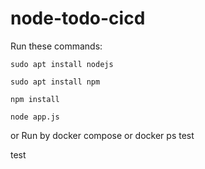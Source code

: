 # node-todo-cicd

Run these commands:


`sudo apt install nodejs`


`sudo apt install npm`


`npm install`

`node app.js`

or Run by docker compose
or docker ps
test

test

